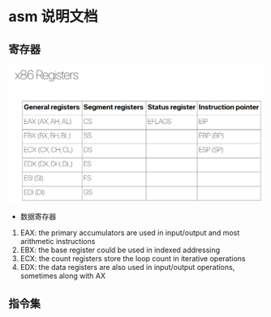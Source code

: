 # asm 说明文档

## 寄存器
![registers](./images/asm_instructions.png)  
+ 数据寄存器
1. EAX: the primary accumulators are used in input/output and most arithmetic instructions
2. EBX: the base register could be used in indexed addressing
3. ECX: the count registers store the loop count in iterative operations
4. EDX: the data registers are also used in input/output operations, sometimes along with AX

## 指令集